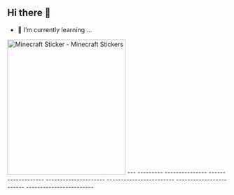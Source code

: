 ## Hi there 👋

 
- 🌱 I’m currently learning ...</br>


 <img src="https://media.tenor.com/lDP4QgUYoDkAAAAi/minecraft.gif" width="270" height="309" alt="Minecraft Sticker - Minecraft Stickers" style="max-width: 325px; background-color: unset;"> ---           ---------          ---------------             -------------------               ---------------------             ------------------------                ------------------------                 ------------------------
